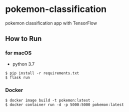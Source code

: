 # pokemon-classification

pokemon classification app with TensorFlow

## How to Run

### for macOS

- python 3.7

```
$ pip install -r requirements.txt
$ flask run
```

### Docker

```
$ docker image build -t pokemon:latest .
$ docker container run -d -p 5000:5000 pokemon:latest
```
